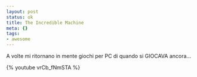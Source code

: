 ```yaml
--- 
layout: post
status: ok
title: The Incredible Machine
meta: {}
tags: 
- awesome
---
```

A volte mi ritornano in mente giochi per PC di quando si GIOCAVA ancora...    
  
{% youtube vrCb_fNmSTA %}
 
